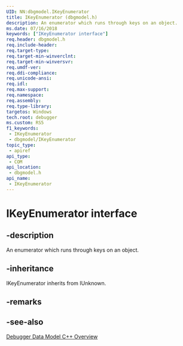 ```yaml
---
UID: NN:dbgmodel.IKeyEnumerator
title: IKeyEnumerator (dbgmodel.h)
description: An enumerator which runs through keys on an object.
ms.date: 07/16/2018
keywords: ["IKeyEnumerator interface"]
req.header: dbgmodel.h
req.include-header: 
req.target-type: 
req.target-min-winverclnt: 
req.target-min-winversvr: 
req.umdf-ver: 
req.ddi-compliance: 
req.unicode-ansi: 
req.idl: 
req.max-support: 
req.namespace: 
req.assembly: 
req.type-library: 
targetos: Windows
tech.root: debugger
ms.custom: RS5
f1_keywords:
 - IKeyEnumerator
 - dbgmodel/IKeyEnumerator
topic_type:
 - apiref
api_type:
 - COM
api_location:
 - dbgmodel.h
api_name:
 - IKeyEnumerator
---
```


# IKeyEnumerator interface


## -description

An enumerator which runs through keys on an object.

## -inheritance

IKeyEnumerator inherits from IUnknown.

## -remarks

## -see-also

[Debugger Data Model C++ Overview](/windows-hardware/drivers/debugger/data-model-cpp-overview)
